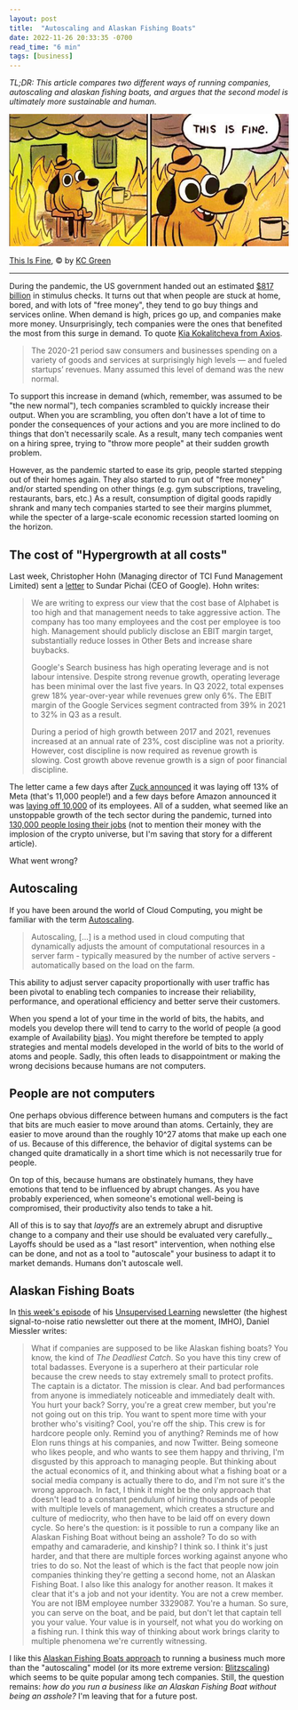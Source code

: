 ```yaml
---
layout: post
title:  "Autoscaling and Alaskan Fishing Boats"
date: 2022-11-26 20:33:35 -0700
read_time: "6 min"
tags: [business]
---
```


*TL;DR: This article compares two different ways of running companies, autoscaling and alaskan fishing boats, and argues that the second model is ultimately more sustainable and human.*

![This Is Fine meme](/assets/writing/autoscaling-companies-this_is_fine.jpeg)

[This Is Fine](https://gunshowcomic.com/648), © by [KC Green](http://kcgreendotcom.com/index.html)

---

During the pandemic, the US government handed out an estimated [$817 billion](https://www.nytimes.com/interactive/2022/03/11/us/how-covid-stimulus-money-was-spent.html) in stimulus checks. It turns out that when people are stuck at home, bored, and with lots of "free money", they tend to go buy things and services online. When demand is high, prices go up, and companies make more money. Unsurprisingly, tech companies were the ones that benefited the most from this surge in demand. To quote [Kia Kokalitcheva from Axios](https://www.axios.com/2022/10/03/venture-fueled-layoffs-2022).

> The 2020-21 period saw consumers and businesses spending on a variety of goods and services at surprisingly high levels — and fueled startups’ revenues. Many assumed this level of demand was the new normal.

To support this increase in demand (which, remember, was assumed to be "the new normal"), tech companies scrambled to quickly increase their output. When you are scrambling, you often don't have a lot of time to ponder the consequences of your actions and you are more inclined to do things that don't necessarily scale. As a result, many tech companies went on a hiring spree, trying to "throw more people" at their sudden growth problem.

However, as the pandemic started to ease its grip, people started stepping out of their homes again. They also started to run out of "free money" and/or started spending on other things (e.g. gym subscriptions, traveling, restaurants, bars, etc.) As a result, consumption of digital goods rapidly shrank and many tech companies started to see their margins plummet, while the specter of a large-scale economic recession started looming on the horizon.

## The cost of "Hypergrowth at all costs"

Last week, Christopher Hohn (Managing director of TCI Fund Management Limited) sent a [letter](https://www.tcifund.com/files/corporateengageement/alphabet/15th%20November%202022.pdf) to Sundar Pichai (CEO of Google). Hohn writes:

> We are writing to express our view that the cost base of Alphabet is too high and that management needs to take aggressive action. The company has too many employees and the cost per employee is too high. Management should publicly disclose an EBIT margin target, substantially reduce losses in Other Bets and increase share buybacks.
>
>Google's Search business has high operating leverage and is not labour intensive. Despite strong revenue growth, operating leverage has been minimal over the last five years. In Q3 2022, total expenses grew 18% year-over-year while revenues grew only 6%. The EBIT margin of the Google Services segment contracted from 39% in 2021 to 32% in Q3 as a result.
>
> During a period of high growth between 2017 and 2021, revenues increased at an annual rate of 23%, cost discipline was not a priority. However, cost discipline is now required as revenue growth is slowing. Cost growth above revenue growth is a sign of poor financial discipline.

The letter came a few days after [Zuck announced](https://about.fb.com/news/2022/11/mark-zuckerberg-layoff-message-to-employees/) it was laying off 13% of Meta (that's 11,000 people!) and a few days before Amazon announced it was [laying off 10,000](https://www.forbes.com/sites/jackkelly/2022/11/17/amazon-is-laying-off-10000-workers-here-are-additional-tactics-tech-companies-use-to-quietly-cut-staff/?sh=3518069b2ce2) of its employees. All of a sudden, what seemed like an unstoppable growth of the tech sector during the pandemic, turned into [130,000 people losing their jobs](https://layoffs.fyi) (not to mention their money with the implosion of the crypto universe, but I'm saving that story for a different article).

What went wrong?

## Autoscaling

If you have been around the world of Cloud Computing, you might be familiar with the term [Autoscaling](https://en.wikipedia.org/wiki/Autoscaling).

> Autoscaling, [...] is a method used in cloud computing that dynamically adjusts the amount of computational resources in a server farm - typically measured by the number of active servers - automatically based on the load on the farm.

This ability to adjust server capacity proportionally with user traffic has been pivotal to enabling tech companies to increase their reliability, performance, and operational efficiency and better serve their customers.

When you spend a lot of your time in the world of bits, the habits, and models you develop there will tend to carry to the world of people (a good example of Availability [bias](https://en.wikipedia.org/wiki/Availability_heuristic)). You might therefore be tempted to apply strategies and mental models developed in the world of bits to the world of atoms and people. Sadly, this often leads to disappointment or making the wrong decisions because humans are not computers.

## People are not computers

One perhaps obvious difference between humans and computers is the fact that bits are much easier to move around than atoms. Certainly, they are easier to move around than the roughly 10^27 atoms that make up each one of us. Because of this difference, the behavior of digital systems can be changed quite dramatically in a short time which is not necessarily true for people.

On top of this, because humans are obstinately humans, they have emotions that tend to be influenced by abrupt changes. As you have probably experienced, when someone's emotional well-being is compromised, their productivity also tends to take a hit.

All of this is to say that *layoffs* are an extremely abrupt and disruptive change to a company and their use should be evaluated very carefully._ Layoffs should be used as a "last resort" intervention, when nothing else can be done, and not as a tool to "autoscale" your business to adapt it to market demands. Humans don't autoscale well.

## Alaskan Fishing Boats

In [this week's episode](https://danielmiessler.com/podcast/no-358-news-analysis-discovery/) of his [Unsupervised Learning](https://danielmiessler.com/newsletter/) newsletter (the highest signal-to-noise ratio newsletter out there at the moment, IMHO), Daniel Miessler writes:

>What if companies are supposed to be like Alaskan fishing boats? You know, the kind of *The Deadliest Catch*. So you have this tiny crew of total badasses. Everyone is a superhero at their particular role because the crew needs to stay extremely small to protect profits. The captain is a dictator. The mission is clear. And bad performances from anyone is immediately noticeable and immediately dealt with. You hurt your back? Sorry, you're a great crew member, but you're not going out on this trip. You want to spent more time with your brother who's visiting? Cool, you're off the ship. This crew is for hardcore people only. Remind you of anything? Reminds me of how Elon runs things at his companies, and now Twitter. Being someone who likes people, and who wants to see them happy and thriving, I'm disgusted by this approach to managing people. But thinking about the actual economics of it, and thinking about what a fishing boat or a social media company is actually there to do, and I'm not sure it's the wrong approach. In fact, I think it might be the only approach that doesn't lead to a constant pendulum of hiring thousands of people with multiple levels of management, which creates a structure and culture of mediocrity, who then have to be laid off on every down cycle. So here's the question: is it possible to run a company like an Alaskan Fishing Boat without being an asshole? To do so with empathy and camaraderie, and kinship? I think so. I think it's just harder, and that there are multiple forces working against anyone who tries to do so. Not the least of which is the fact that people now join companies thinking they're getting a second home, not an Alaskan Fishing Boat. I also like this analogy for another reason. It makes it clear that it's a job and not your identity. You are not a crew member. You are not IBM employee number 3329087. You're a human. So sure, you can serve on the boat, and be paid, but don't let that captain tell you your value. Your value is in yourself, not what you do working on a fishing run. I think this way of thinking about work brings clarity to multiple phenomena we're currently witnessing.

I like this [Alaskan Fishing Boats approach](https://danielmiessler.com/blog/companies-as-alaskan-fishing-boats/) to running a business much more than the "autoscaling" model (or its more extreme version: [Blitzscaling](https://www.blitzscaling.com)) which seems to be quite popular among tech companies. Still, the question remains: *how do you run a business like an Alaskan Fishing Boat without being an asshole?* I'm leaving that for a future post.
